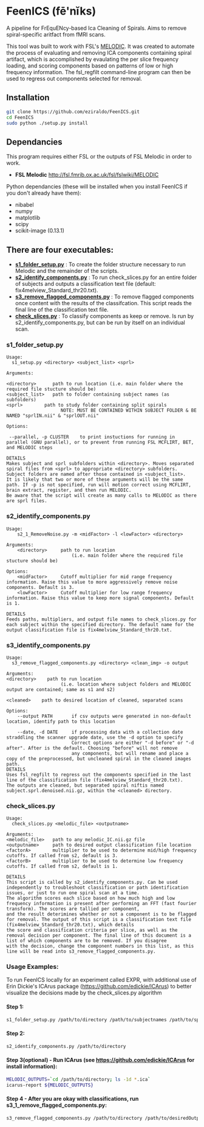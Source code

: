 # FeenICS (fē'nĭks)
A pipeline for FrEquENcy-based Ica Cleaning of Spirals. Aims to remove spiral-specific aritfact from fMRI scans.

This tool was built to work with FSL's [MELODIC](http://fsl.fmrib.ox.ac.uk/fsl/fslwiki/MELODIC).
It was created to automate the process of evaluating and removing ICA components containing spiral artifact, which is accomplished by evaulating the per slice frequency loading, and scoring components based on patterns
of low or high frequency information. The fsl_regfilt command-line program can then be used to regress out components selected for removal.

## Installation
```sh
git clone https://github.com/eziraldo/FeenICS.git
cd FeenICS
sudo python ./setup.py install
```

## Dependancies

This program requires either FSL or the outputs of FSL Melodic in order to work.
 + **FSL Melodic** http://fsl.fmrib.ox.ac.uk/fsl/fslwiki/MELODIC

Python dependancies (these will be installed when you install FeenICS if you don't already have them):
 + nibabel
 + numpy
 + matplotlib
 + scipy
 + scikit-image (0.13.1)

## There are four executables:
+ [**s1_folder_setup.py**](#s1_1_folder_setup.py) : To create the folder structure necessary to run Melodic and the remainder of the scripts.
+ [**s2_identify_components.py**](#s2_1_identify_components.py) : To run check_slices.py for an entire folder of subjects and outputs a classification text file (default: fix4melview_Standard_thr20.txt).
+ [**s3_remove_flagged_components.py**](#s3_remove_flagged_components.py) : To remove flagged components once content with the results of the classifcation. This script reads the final line of the classification text file.
+ [**check_slices.py**](#check_slices.py) : To classify components as keep or remove. Is run by s2_identify_components.py, but can be run by itself on an individual scan.


### s1_folder_setup.py

```
Usage:
  s1_setup.py <directory> <subject_list> <sprl>

Arguments:

<directory>      path to run location (i.e. main folder where the required file stucture should be)
<subject_list>   path to folder containing subject names (as subfolders)
<sprl> 		  path to study folder containing split spirals
                    NOTE: MUST BE CONTAINED WITHIN SUBJECT FOLDER & BE NAMED "sprlIN.nii" & "sprlOUT.nii"

Options:

 --parallel, -p CLUSTER	   to print instuctions for running in parallel (GNU parallel), or to prevent from running FSL MCFLIRT, BET, and MELODIC steps

DETAILS
Makes subject and sprl subfolders within <directory>. Moves separated spiral files from <sprl> to appropriate <directory> subfolders. Subject folders are named after those contained in <subject_list>.
It is likely that two or more of these arguments will be the same path. If -p is not specified, run will motion correct using MCFLIRT, brain extract, register, and then run MELODIC.
Be aware that the script will create as many calls to MELODIC as there are sprl files.

```

### s2_identify_components.py

```
Usage:
    s2_1_RemoveNoise.py -m <midFactor> -l <lowFactor> <directory>

Arguments:
    <directory>     path to run location
                        (i.e. main folder where the required file stucture should be)

Options:
    <midFactor>     Cutoff multiplier for mid range frequency information. Raise this value to more aggressively remove noise components. Default is 3.
    <lowFactor>     Cutoff multiplier for low range frequency information. Raise this value to keep more signal components. Default is 1.

DETAILS
Feeds paths, multipliers, and output file names to check_slices.py for each subject within the specified directory. The default name for the output classification file is fix4melview_Standard_thr20.txt.
```

### s3_identify_components.py

```
Usage:
  s3_remove_flagged_components.py <directory> <clean_img> -o output

Arguments:
<directory>    path to run location
                    (i.e. location where subject folders and MELODIC output are contained; same as s1 and s2)

<cleaned> 	 path to desired location of cleaned, separated scans

Options:
    --output PATH       if csv outputs were generated in non-default location, identify path to this location

    --date, -d DATE     if processing data with a collection date straddling the scanner upgrade date, use the -d option to specify
                        Correct options are either "-d before" or "-d after". After is the default. Choosing "before" will not remove
                        any components, but will rename and place a copy of the preprocessed, but uncleaned spiral in the cleaned images path.
DETAILS
Uses fsl_regfilt to regress out the components specified in the last line of the classification file (fix4melview_Standard_thr20.txt).
The outputs are cleaned, but separated spiral niftis named subject.sprl.denoised.nii.gz, within the <cleaned> directory.
```

### check_slices.py

```
Usage:
  check_slices.py <melodic_file> <outputname>

Arguments:
<melodic_file>   path to any melodic_IC.nii.gz file
<outputname>     path to desired output classification file location
<factorA>        multiplier to be used to determine mid/high frequency cutoffs. If called from s2, default is 3.
<factorB>        multiplier to be used to determine low frequency cutoffs. If called from s2, default is 1.

DETAILS
This script is called by s2_identify_components.py. Can be used independently to troubleshoot classification or path identification issues, or just to run one spiral scan at a time.
The algorithm scores each slice based on how much high and low frequency information is present after performing an FFT (fast fourier transform). The scores are tallied per component,
and the result deterimines whether or not a component is to be flagged for removal. The output of this script is a classification text file (fix4melview_Standard_thr20.txt), which details
the score and classification criteria per slice, as well as the removal decision per component. The final line of this document is a list of which components are to be removed. If you disagree
with the decision, change the component numbers in this list, as this line will be read into s3_remove_flagged_components.py.

```
### Usage Examples:

To run FeenICS locally for an experiment called EXPR, with additional use of Erin Dickie's ICArus package (https://github.com/edickie/ICArus) to better visualize the decisions made by the check_slices.py algorithm

#### Step 1:
~~~sh
s1_folder_setup.py /path/to/directory /path/to/subjectnames /path/to/spiralfiles
~~~

#### Step 2:
~~~sh
s2_identify_components.py /path/to/directory
~~~

#### Step 3(optional) - Run ICArus (see https://github.com/edickie/ICArus for install information):
~~~sh
MELODIC_OUTPUTS=`cd /path/to/directory; ls -1d *.ica`
icarus-report ${MELODIC_OUTPUTS}
~~~

#### Step 4 - After you are okay with classifications, run s3_1_remove_flagged_components.py:
~~~sh
s3_remove_flagged_components.py /path/to/directory /path/to/desiredOutputFolder
~~~
